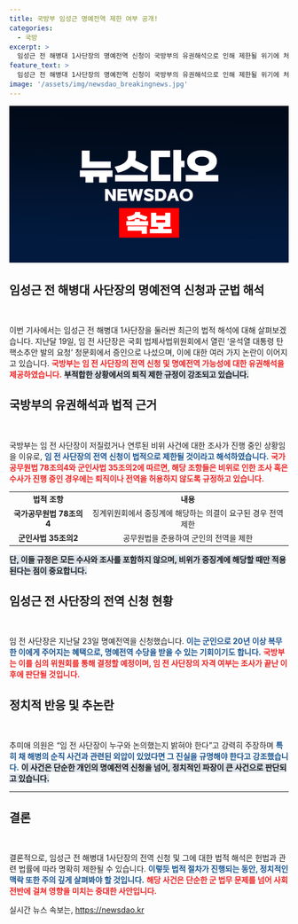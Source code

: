 ```yaml
---
title: 국방부 임성근 명예전역 제한 여부 공개!
categories:
  - 국방
excerpt: >
  임성근 전 해병대 1사단장의 명예전역 신청이 국방부의 유권해석으로 인해 제한될 위기에 처했습니다. 현재 비위 수사가 진행 중인 그는, 추미애 의원의 요청에 따라 진상 규명과 특검 필요성도 대두되고 있습니다. 클릭 유도!
feature_text: >
  임성근 전 해병대 1사단장의 명예전역 신청이 국방부의 유권해석으로 인해 제한될 위기에 처했습니다. 현재 비위 수사가 진행 중인 그는, 추미애 의원의 요청에 따라 진상 규명과 특검 필요성도 대두되고 있습니다. 클릭 유도!
image: '/assets/img/newsdao_breakingnews.jpg'
---
```


<p><img src="/assets/img/newsdao_breakingnews.jpg" alt="pcversion 속보" /></p>

<h2 data-ke-size="size26">임성근 전 해병대 사단장의 명예전역 신청과 군법 해석</h2>

<p data-ke-size="size16">&nbsp;</p>

<p>이번 기사에서는 임성근 전 해병대 1사단장을 둘러싼 최근의 법적 해석에 대해 살펴보겠습니다. 지난달 19일, 임 전 사단장은 국회 법제사법위원회에서 열린 ‘윤석열 대통령 탄핵소추안 발의 요청’ 청문회에서 증인으로 나섰으며, 이에 대한 여러 가지 논란이 이어지고 있습니다. <b><span style="color: #ee2323;">국방부는 임 전 사단장의 전역 신청 및 명예전역 가능성에 대한 유권해석을 제공하였습니다.</span></b> <b><span style="background-color: #21538527;">부적합한 상황에서의 퇴직 제한 규정이 강조되고 있습니다.</span></b></p>

<h2 data-ke-size="size26">국방부의 유권해석과 법적 근거</h2>

<p data-ke-size="size16">&nbsp;</p>

<p>국방부는 임 전 사단장이 저질렀거나 연루된 비위 사건에 대한 조사가 진행 중인 상황임을 이유로, <b><span style="color: #1a5490;">임 전 사단장의 전역 신청이 법적으로 제한될 것이라고 해석하였습니다.</span></b> <b><span style="color: #ee2323;">국가공무원법 78조의4와 군인사법 35조의2에 따르면, 해당 조항들은 비위로 인한 조사 혹은 수사가 진행 중인 경우에는 퇴직이나 전역을 허용하지 않도록 규정하고 있습니다.</span></b></p>

<table style="width: 100%;">
  <tr>
    <td style="text-align: center; height: 17px;"><b>법적 조항</b></td>
    <td style="text-align: center; height: 17px;"><b>내용</b></td>
  </tr>
  <tr>
    <td style="text-align: center; height: 17px;"><b>국가공무원법 78조의4</b></td>
    <td style="text-align: center; height: 17px;">징계위원회에서 중징계에 해당하는 의결이 요구된 경우 전역 제한</td>
  </tr>
  <tr>
    <td style="text-align: center; height: 17px;"><b>군인사법 35조의2</b></td>
    <td style="text-align: center; height: 17px;">공무원법을 준용하여 군인의 전역을 제한</td>
  </tr>
</table>

<p><b><span style="background-color: #21538527;">단, 이들 규정은 모든 수사와 조사를 포함하지 않으며, 비위가 중징계에 해당할 때만 적용된다는 점이 중요합니다.</span></b></p>

<h2 data-ke-size="size26">임성근 전 사단장의 전역 신청 현황</h2>

<p data-ke-size="size16">&nbsp;</p>

<p>임 전 사단장은 지난달 23일 명예전역을 신청했습니다. <b><span style="color: #1a5490;">이는 군인으로 20년 이상 복무한 이에게 주어지는 혜택으로, 명예전역 수당을 받을 수 있는 기회이기도 합니다.</span></b> <b><span style="color: #ee2323;">국방부는 이를 심의 위원회를 통해 결정할 예정이며, 임 전 사단장의 자격 여부는 조사가 끝난 이후에 판단될 것입니다.</span></b></p>

<h2 data-ke-size="size26">정치적 반응 및 추논란</h2>

<p data-ke-size="size16">&nbsp;</p>

<p>추미애 의원은 “임 전 사단장이 누구와 논의했는지 밝혀야 한다”고 강력히 주장하며 <b><span style="color: #1a5490;">특히 채 해병의 순직 사건과 관련된 외압이 있었다면 그 진실을 규명해야 한다고 강조했습니다.</span></b> <b><span style="background-color: #21538527;">이 사건은 단순한 개인의 명예전역 신청을 넘어, 정치적인 파장이 큰 사건으로 판단되고 있습니다.</span></b></p>

<hr>

<h2 data-ke-size="size26">결론</h2>

<p data-ke-size="size16">&nbsp;</p>

<p>결론적으로, 임성근 전 해병대 1사단장의 전역 신청 및 그에 대한 법적 해석은 헌법과 관련 법률에 따라 명확히 제한될 수 있습니다. <b><span style="color: #1a5490;">이렇듯 법적 절차가 진행되는 동안, 정치적인 맥락 또한 주의 깊게 살펴봐야 할 것입니다.</span></b> <b><span style="color: #ee2323;">해당 사건은 단순한 군 법무 문제를 넘어 사회 전반에 걸쳐 영향을 미치는 중대한 사안입니다.</span></b></p>
실시간 뉴스 속보는, <a href="https://newsdao.kr" rel="dofollow">https://newsdao.kr</a>


